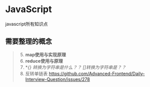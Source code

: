 # JavaScript
javascript所有知识点
## 需要整理的概念
> 5. **map使用与实现原理**
> 6. **reduce使用与原理**
> 7. **{} 转换为字符串是什么？？ []转换为字符串是？？*
> 8. 反转单链表 https://github.com/Advanced-Frontend/Daily-Interview-Question/issues/278